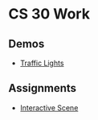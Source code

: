 # CS 30 Work

## Demos
- [Traffic Lights](traffic-lights)

## Assignments
- [Interactive Scene](Interactive-Scene)